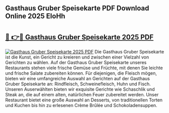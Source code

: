 ## Gasthaus Gruber Speisekarte PDF Download Online 2025 EloHh

# <h2><a href="http://gcaij6n.nevu.top/?p=Gasthaus+Gruber+Speisekarte">🔗 👉🔴 Gasthaus Gruber Speisekarte 2025 PDF</a></h2>

[![Gasthaus Gruber Speisekarte 2025 PDF](https://i.imgur.com/dBaPXMq.png)](http://gcaij6n.nevu.top/?p=Gasthaus+Gruber+Speisekarte)
Die Gasthaus Gruber Speisekarte ist die Kunst, ein Gericht zu kreieren und zwischen einer Vielzahl von Gerichten zu wählen. Auf der Gasthaus Gruber Speisekarte unseres Restaurants stehen viele frische Gemüse und Früchte, mit denen Sie leichte und frische Salate zubereiten können. Für diejenigen, die Fleisch mögen, bieten wir eine umfangreiche Auswahl an Gerichten auf der Gasthaus Gruber Speisekarte an: Rindfleisch, Schweinefleisch, Huhn und Fisch. Unseren Auserwählten bieten wir exquisite Gerichte wie Schaschlik und Steak an, die auf einem alten, natürlichen Feuer zubereitet werden. Unser Restaurant bietet eine große Auswahl an Desserts, von traditionellen Torten und Kuchen bis hin zu erlesenen Crème Brûlée und Schokoladensuppen.
